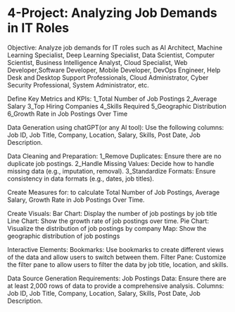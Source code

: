 # 4-Project: Analyzing Job Demands in IT Roles

Objective:
    Analyze job demands for IT roles such as AI Architect, Machine Learning Specialist, Deep Learning Specialist, Data Scientist, Computer Scientist, Business Intelligence Analyst, Cloud Specialist, Web Developer,Software Developer, Mobile Developer, DevOps Engineer, Help Desk and Desktop Support Professionals,  Cloud Administrator, Cyber Security Professional, System Administrator, etc.

Define Key Metrics and KPIs:
    1_Total Number of Job Postings
    2_Average Salary
    3_Top Hiring Companies
    4_Skills Required
    5_Geographic Distribution
    6_Growth Rate in Job Postings Over Time

Data Generation using chatGPT(or any AI tool):
    Use the following columns: Job ID, Job Title, Company, Location, Salary, Skills, 
    Post Date, Job Description.

Data Cleaning and Preparation:
    1_Remove Duplicates: Ensure there are no duplicate job postings.
    2_Handle Missing Values: Decide how to handle missing data (e.g., imputation, removal).
    3_Standardize Formats: Ensure consistency in data formats (e.g., dates, job titles).

Create Measures for:
     to calculate Total Number of Job Postings, Average Salary, Growth Rate in Job Postings Over Time.

Create Visuals:
    Bar Chart: Display the number of job postings by job title
    Line Chart: Show the growth rate of job postings over time.
    Pie Chart: Visualize the distribution of job postings by company
    Map: Show the geographic distribution of job postings

Interactive Elements:
    Bookmarks: Use bookmarks to create different views of the data and allow users to switch between them.
    Filter Pane: Customize the filter pane to allow users to filter the data by job title, location, and skills.

Data Source Generation Requirements:
    Job Postings Data: Ensure there are at least 2,000 rows of data to provide a comprehensive analysis.
    Columns: Job ID, Job Title, Company, Location, Salary, Skills, Post Date, Job Description.